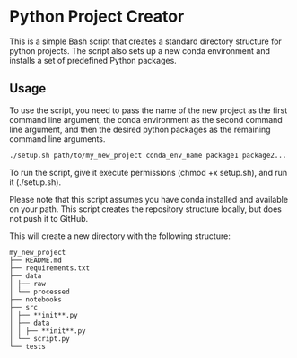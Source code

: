 # Python Project Creator

This is a simple Bash script that creates a standard directory structure for python projects. The script also sets up a new conda environment and installs a set of predefined Python packages.

## Usage

To use the script, you need to pass the name of the new project as the first command line argument, the conda environment as the second command line argument, and then the desired python packages as the remaining command line arguments.

```bash
./setup.sh path/to/my_new_project conda_env_name package1 package2...
```

To run the script, give it execute permissions (chmod +x setup.sh), and run it (./setup.sh).

Please note that this script assumes you have conda installed and available on your path. This script creates the repository structure locally, but does not push it to GitHub.

This will create a new directory with the following structure:

```
my_new_project
├── README.md
├── requirements.txt
├── data
│ ├── raw
│ └── processed
├── notebooks
├── src
│ ├── **init**.py
│ ├── data
│ │ ├── **init**.py
│ └── script.py
└── tests
```
